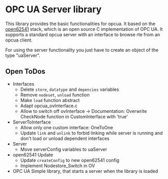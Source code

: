 # OPC UA Server library

This library provides the basic functionalities for opcua. It based on the [open62541](http://www.open62541.org/) stack, which is an open source C implementation of OPC UA. It supports a standard opcua server with an interface to browse rte from an opcua client.

For using the server functionality you just have to create an object of the type "uaServer".

## Open ToDos

* Interfaces
  * Delete `store`, `datatype` and `depencies` variables 
  * Remove `nodeset`, `unload` function
  * Make `load` function abstract
  * Adapt opcua_ovInterface.c
  * Allow to switch off ovInterface -> Documentation: Overwrite CheckNode function in CustomInterface with 'true'
* ServerToInterface
  * Allow only one custom interface: OneToOne
  * Update `link` and `unlink` to forbid linking while server is running and don't load or unload dependent interfaces 
* Server
  * Move serverConfig variables to uaServer
* open62541 Update
  * Update `createConfig` to new open62541 config
  * Implement Nodestore_Switch in OV
* OPC UA Simple library, that starts a server when the library is loaded
